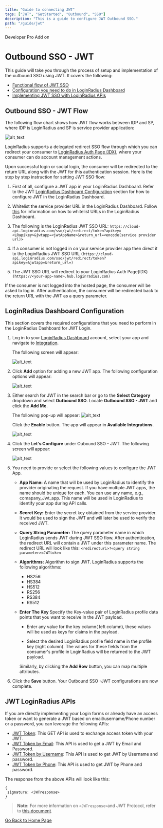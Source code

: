 ```yaml
---
title: "Guide to connecting JWT"
tags: ["JWT", "GetStarted", "Outbound", "SSO"]
description: "This is a guide to configure JWT Outbound SSO."
path: "/guide/jwt"
---
```


<span class="devloper-premium plan-tag">Developer Pro</span>
<span class="devloper-premium plan-tag">Add on</span>

# Outbound SSO - JWT

This guide will take you through the process of setup and implementation of the outbound SSO using JWT. It covers the following:

- [Functional flow of JWT SSO](#outbound-sso---jwt-flow)
- [Configuration you need to do in LoginRadius Dashboard](#loginradius-dashboard-configuration)
- [Implementing JWT SSO with LoginRadius APIs](#jwt-loginradius-apis)

## Outbound SSO - JWT Flow

The following flow chart shows how JWT flow works between IDP and SP, where IDP is LoginRadius and SP is service provider application:

![alt_text](../../guide/jwt/images/jwt-sso-flow.png "image_tooltip")

LoginRadius supports a delegated redirect SSO flow through which you can redirect your consumer to [LoginRadius Auth Page (IDX)](/guide/customize-auth-page), where your consumer can do account management actions.

Upon successful login or social login, the consumer will be redirected to the return URL along with the JWT for this authentication session. Here is the step by step instruction for setting JWT SSO flow:

1. First of all, configure a JWT app in your LoginRadius Dashboard. Refer to the JWT [LoginRadius Dashboard Configuration](#loginradius-dashboard-configuration) section for how to configure JWT in the LoginRadius Dashboard.

2. Whitelist the service provider URL in the LoginRadius Dashboard. Follow <a href="https://www.loginradius.com/docs/developer/faq/#how-to-whitelist-domain-in-loginradius-dashboard" target="_blank">this</a> for information on how to whitelist URLs in the LoginRadius Dashboard.

3. The following is the LoginRadius JWT SSO URL: `https://cloud-api.loginradius.com/sso/jwt/redirect/token?apikey=<LRapikey>&jwtapp=<jwtAppName>&return_url=<encode(service provider url)>`

4. If a consumer is not logged in on your service provider app then direct it to the LoginRadius JWT SSO URL `(https://cloud-api.loginradius.com/sso/jwt/redirect/token?apikey=&jwtapp=&return_url=)`

5. The JWT SSO URL will redirect to your LoginRadius Auth Page(IDX) `(https://<your-app-name>.hub.loginradius.com)`

If the consumer is not logged into the hosted page, the consumer will be asked to log in. After authentication, the consumer will be redirected back to the return URL with the JWT as a query parameter.

## LoginRadius Dashboard Configuration

This section covers the required configurations that you need to perform in the LoginRadius Dashboard for JWT Login.

1. Log in to your <a href="https://dashboard.loginradius.com/" target="_blank">LoginRadius Dashboard</a> account, select your app and navigate to <a href="https://dashboard.loginradius.com/integration" target="_blank">Integration</a>.

   The following screen will appear:

   ![alt_text](../../assets/blog-common/configured-integration.png "image_tooltip")

2. Click **Add** option for adding a new JWT app. The following configuration options will appear:

   ![alt_text](../../guide/jwt/images/jwt-configuration.png "image_tooltip")

3. Either search for JWT in the search bar or go to the **Select Category** dropdown and select **Outbound SSO**. Locate **Outbound SSO - JWT** and click the **Add Me**.

   The following pop-up will appear:
   ![alt_text](../../guide/jwt/images/jwt-enable.png "image_tooltip")

   Click the **Enable** button. The app will appear in **Available Integrations**.

   ![alt_text](../../guide/jwt/images/jwt-configure-me.png "image_tooltip")

4. Click the **Let's Configure** under Oubound SSO - JWT. The following screen will appear:

   ![alt_text](../../guide/jwt/images/jwt-configure.png "image_tooltip")

5. You need to provide or select the following values to configure the JWT App.

   - **App Name:** A name that will be used by LoginRadius to identify the provider originating the request. If you have multiple JWT apps, the name should be unique for each. You can use any name, e.g., comapany_Jwt_app. This name will be used in LoginRadius to identify your app during API calls.

   - **Secret Key:** Enter the secret key obtained from the service provider. It would be used to sign the JWT and will later be used to verify the received JWT.

   - **Query String Parameter:** The query parameter name in which LoginRadius sends JWT during JWT SSO flow. After authentication, the redirect URL will contain a JWT under this parameter name. The redirect URL will look like this: `<redirecturi>?<query string parameter>=JWTtoken`

   - **Algorithms:** Algorithm to sign JWT. LoginRadius supports the following algorithms:

        - HS256
        - HS384
        - HS512
        - RS256
        - RS384
        - RS512

   - **Enter The Key** Specify the Key-value pair of LoginRadius profile data points that you want to receive in the JWT payload.

        - Enter any value for the key column( left column), these values will be used as keys for claims in the payload.

        - Select the desired LoginRadius profile field name in the profile key (right column). The values for these fields from the consumer's profile in LoginRadius will be returned to the JWT payload.

     Similarly, by clicking the **Add Row** button, you can map multiple attributes.

6. Click the **Save** button. Your Outbound SSO -JWT configurations are now complete.

## JWT LoginRadius APIs

If you are directly implementing your Login forms or already have an access token or want to generate a JWT based on email/username/Phone number or a password, you can leverage the following APIs:

- <a href="https://www.loginradius.com/docs/developer/references/api/jwt/#jwt-token" target="_blank">JWT Token</a>: This GET API is used to exchange access token with your JWT.
- <a href="https://www.loginradius.com/docs/developer/references/api/jwt/#jwt-token-by-email" target="_blank">JWT Token by Email</a>: This API is used to get a JWT by Email and Password.
- <a href="https://www.loginradius.com/docs/developer/references/api/jwt/#jwt-token-by-username" target="_blank">JWT Token by Username</a>: This API is used to get JWT by Username and password.
- <a href="https://www.loginradius.com/docs/developer/references/api/jwt/#jwt-token-by-phone" target="_blank">JWT Token by Phone</a>: This API is used to get JWT by Phone and password.

The response from the above APIs will look like this:

```
{
 signature: <JWTresponse>
}
```

>**Note:** For more information on `<JWTresponse>`and JWT Protocol, refer to <a href="https://www.loginradius.com/docs/developer/concepts/jwt" target="_blank">this document</a>.




[Go Back to Home Page](/)
